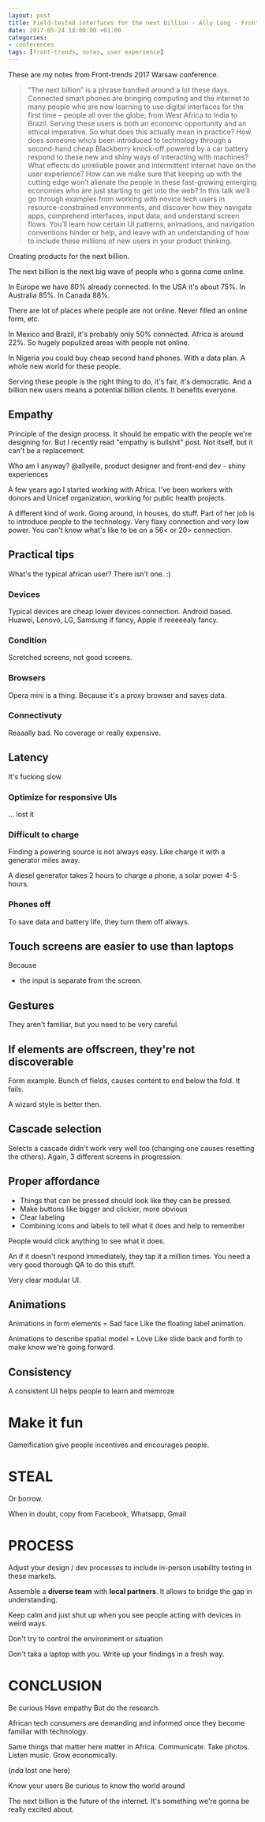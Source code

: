 ```yaml
---
layout: post
title: Field-tested interfaces for the next billion - Ally Long - Front-trends Warsaw 2017
date: 2017-05-24 18:00:00 +01:00
categories:
- conferences
tags: [front-trends, notes, user experience]
---
```


These are my notes from Front-trends 2017 Warsaw conference.

> “The next billion” is a phrase bandied around a lot these days. Connected smart phones are bringing computing and the internet to many people who are now learning to use digital interfaces for the first time – people all over the globe; from West Africa to India to Brazil. Serving these users is both an economic opportunity and an ethical imperative.
> So what does this actually mean in practice? How does someone who’s been introduced to technology through a second-hand cheap Blackberry knock-off powered by a car battery respond to these new and shiny ways of interacting with machines? What effects do unreliable power and intermittent internet have on the user experience? How can we make sure that keeping up with the cutting edge won’t alienate the people in these fast-growing emerging economies who are just starting to get into the web?
> In this talk we’ll go through examples from working with novice tech users in resource-constrained environments, and discover how they navigate apps, comprehend interfaces, input data, and understand screen flows. You’ll learn how certain UI patterns, animations, and navigation conventions hinder or help, and leave with an understanding of how to include these millions of new users in your product thinking.

Creating products for the next billion.

The next billion is the next big wave of people who s gonna come online.

In Europe we have 80% already connected. In the USA it's about 75%. In Australia 85%. In Canada 88%. 

There are lot of places where people are not online. Never filled an online form, etc.

In Mexico and Brazil, it's probably only 50% connected. Africa is around 22%. So hugely populized areas with people not online.

In Nigeria you could buy cheap second hand phones. With a data plan. A whole new world for these people.

Serving these people is the right thing to do, it's fair, it's democratic. 
And a billion new users means a potential billion clients.
It benefits everyone.

## Empathy

Principle of the design process. It should be empatic with the people we're designing for. 
But I recently read "empathy is bullshit" post. Not itself, but it can't be a replacement.

Who am I anyway?
@allyelle, product designer and front-end dev - shiny experiences

A few years ago I started working with Africa. I've been workers with donors and Unicef organization, working for public health projects.

A different kind of work. Going around, in houses, do stuff.
Part of her job is to introduce people to the technology.
Very flaxy connection and very low power.
You can't know what's like to be on a 56< or 20> connection.

## Practical tips

What's the typical african user? There isn't one. :)

### Devices

Typical devices are cheap lower devices connection. Android based. Huawei, Lenovo, LG, Samsung if fancy, Apple if reeeeealy fancy.

### Condition

Scretched screens, not good screens.

### Browsers

Opera mini is a thing. Because it's a proxy browser and saves data.

### Connectivuty

Reaaally bad. No coverage or really expensive. 

## Latency

It's fucking slow. 

### Optimize for responsive UIs

... lost it

### Difficult to charge

Finding a powering source is not always easy. Like charge it with a generator miles away.

A diesel generator takes 2 hours to charge a phone, a solar power 4-5 hours.

### Phones off 

To save data and battery life, they turn them off always.

## Touch screens are easier to use than laptops

Because
- the input is separate from the screen.

## Gestures

They aren't familiar, but you need to be very careful.

## If elements are offscreen, they're not discoverable

Form example. Bunch of fields, causes content to end below the fold. It fails.

A wizard style is better then.

## Cascade selection

Selects a cascade didn't work very well too (changing one causes resetting the others). 
Again, 3 different screens in progression.

## Proper affordance

- Things that can be pressed should look like they can be pressed.
- Make buttons like bigger and clickier, more obvious
- Clear labeling
- Combining icons and labels to tell what it does and help to remember

People would click anything to see what it does. 

An if it doesn't respond immediately, they tap it a million times.
You need a very good thorough QA to do this stuff.

Very clear modular UI.

## Animations

Animations in form elements = Sad face
Like the floating label animation.

Animations to describe spatial model = Love
Like slide back and forth to make know we're going forward.

## Consistency

A consistent UI helps people to learn and memroze

# Make it fun

Gameification give people incentives and encourages people.

# STEAL

Or borrow.

When in doubt, copy from Facebook, Whatsapp, Gmail

# PROCESS

Adjust your design / dev processes to include in-person usability testing in these markets.

Assemble a **diverse team** with **local partners**. It allows to bridge the gap in understanding.

Keep calm and just shut up when you see people acting with devices in weird ways.

Don't try to control the environment or situation

Don't taka a laptop with you. Write up your findings in a fresh way.

# CONCLUSION

Be curious
Have empathy
But do the research.

African tech consumers are demanding and informed once they become familiar with technology.

Same things that matter here matter in Africa. Communicate. Take photos. Listen music. Grow economically.

(_nda_ lost one here)

Know your users
Be curious to know the world around

The next billion is the future of the internet.
It's something we're gonna be really excited about.

